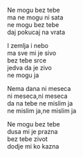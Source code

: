 Ne mogu bez tebe <br />
ma ne mogu ni sata <br />
ne mogu bez tebe <br />
daj pokucaj na vrata

I zemlja i nebo <br />
ma sve mi je sivo <br />
bez tebe srce <br />
jedva da je zivo <br />
ne mogu ja

Nema dana ni meseca <br />
ni meseca,ni meseca <br />
da na tebe ne mislim ja <br />
ne mislim ja,ne mislim ja

Ne mogu bez tebe <br />
dusa mi je prazna <br />
bez tebe zivot <br />
dodje mi ko kazna
